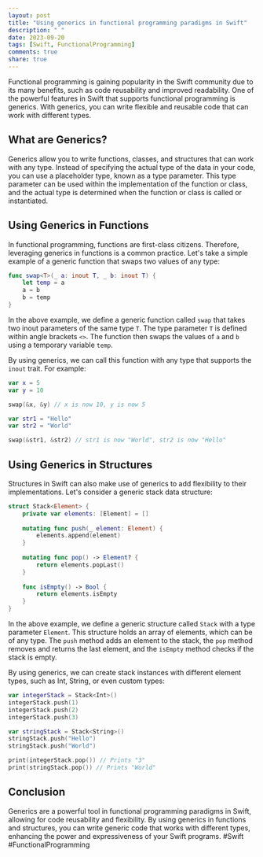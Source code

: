 ```yaml
---
layout: post
title: "Using generics in functional programming paradigms in Swift"
description: " "
date: 2023-09-20
tags: [Swift, FunctionalProgramming]
comments: true
share: true
---
```


Functional programming is gaining popularity in the Swift community due to its many benefits, such as code reusability and improved readability. One of the powerful features in Swift that supports functional programming is generics. With generics, you can write flexible and reusable code that can work with different types.

## What are Generics?

Generics allow you to write functions, classes, and structures that can work with any type. Instead of specifying the actual type of the data in your code, you can use a placeholder type, known as a type parameter. This type parameter can be used within the implementation of the function or class, and the actual type is determined when the function or class is called or instantiated.

## Using Generics in Functions

In functional programming, functions are first-class citizens. Therefore, leveraging generics in functions is a common practice. Let's take a simple example of a generic function that swaps two values of any type:

```swift
func swap<T>(_ a: inout T, _ b: inout T) {
    let temp = a
    a = b
    b = temp
}
```

In the above example, we define a generic function called `swap` that takes two inout parameters of the same type `T`. The type parameter `T` is defined within angle brackets `<>`. The function then swaps the values of `a` and `b` using a temporary variable `temp`. 

By using generics, we can call this function with any type that supports the `inout` trait. For example:

```swift
var x = 5
var y = 10

swap(&x, &y) // x is now 10, y is now 5

var str1 = "Hello"
var str2 = "World"

swap(&str1, &str2) // str1 is now "World", str2 is now "Hello"
```

## Using Generics in Structures

Structures in Swift can also make use of generics to add flexibility to their implementations. Let's consider a generic stack data structure:

```swift
struct Stack<Element> {
    private var elements: [Element] = []
    
    mutating func push(_ element: Element) {
        elements.append(element)
    }
    
    mutating func pop() -> Element? {
        return elements.popLast()
    }
    
    func isEmpty() -> Bool {
        return elements.isEmpty
    }
}
```

In the above example, we define a generic structure called `Stack` with a type parameter `Element`. This structure holds an array of elements, which can be of any type. The `push` method adds an element to the stack, the `pop` method removes and returns the last element, and the `isEmpty` method checks if the stack is empty.

By using generics, we can create stack instances with different element types, such as Int, String, or even custom types:

```swift
var integerStack = Stack<Int>()
integerStack.push(1)
integerStack.push(2)
integerStack.push(3)

var stringStack = Stack<String>()
stringStack.push("Hello")
stringStack.push("World")

print(integerStack.pop()) // Prints "3"
print(stringStack.pop()) // Prints "World"
```

## Conclusion

Generics are a powerful tool in functional programming paradigms in Swift, allowing for code reusability and flexibility. By using generics in functions and structures, you can write generic code that works with different types, enhancing the power and expressiveness of your Swift programs. #Swift #FunctionalProgramming